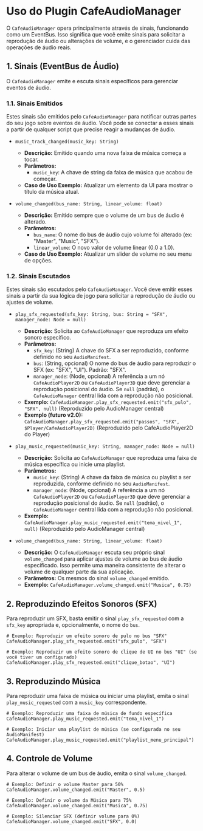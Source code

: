 # Uso do Plugin CafeAudioManager

O `CafeAudioManager` opera principalmente através de sinais, funcionando como um EventBus. Isso significa que você emite sinais para solicitar a reprodução de áudio ou alterações de volume, e o gerenciador cuida das operações de áudio reais.

## 1. Sinais (EventBus de Áudio)

O `CafeAudioManager` emite e escuta sinais específicos para gerenciar eventos de áudio.

### 1.1. Sinais Emitidos

Estes sinais são emitidos pelo `CafeAudioManager` para notificar outras partes do seu jogo sobre eventos de áudio. Você pode se conectar a esses sinais a partir de qualquer script que precise reagir a mudanças de áudio.

*   `music_track_changed(music_key: String)`
    *   **Descrição:** Emitido quando uma nova faixa de música começa a tocar.
    *   **Parâmetros:**
        *   `music_key`: A chave de string da faixa de música que acabou de começar.
    *   **Caso de Uso Exemplo:** Atualizar um elemento da UI para mostrar o título da música atual.

*   `volume_changed(bus_name: String, linear_volume: float)`
    *   **Descrição:** Emitido sempre que o volume de um bus de áudio é alterado.
    *   **Parâmetros:**
        *   `bus_name`: O nome do bus de áudio cujo volume foi alterado (ex: "Master", "Music", "SFX").
        *   `linear_volume`: O novo valor de volume linear (0.0 a 1.0).
    *   **Caso de Uso Exemplo:** Atualizar um slider de volume no seu menu de opções.

### 1.2. Sinais Escutados

Estes sinais são escutados pelo `CafeAudioManager`. Você deve emitir esses sinais a partir da sua lógica de jogo para solicitar a reprodução de áudio ou ajustes de volume.

*   `play_sfx_requested(sfx_key: String, bus: String = "SFX", manager_node: Node = null)`
    *   **Descrição:** Solicita ao `CafeAudioManager` que reproduza um efeito sonoro específico.
    *   **Parâmetros:**
        *   `sfx_key`: (String) A chave do SFX a ser reproduzido, conforme definido no seu `AudioManifest`.
        *   `bus`: (String, opcional) O nome do bus de áudio para reproduzir o SFX (ex: "SFX", "UI"). Padrão: "SFX".
        *   `manager_node`: (Node, opcional) A referência a um nó `CafeAudioPlayer2D` ou `CafeAudioPlayer3D` que deve gerenciar a reprodução posicional do áudio. Se `null` (padrão), o `CafeAudioManager` central lida com a reprodução não posicional.
    *   **Exemplo:** `CafeAudioManager.play_sfx_requested.emit("sfx_pulo", "SFX", null)` (Reproduzido pelo AudioManager central)
    *   **Exemplo (futuro v2.0):** `CafeAudioManager.play_sfx_requested.emit("passos", "SFX", $Player/CafeAudioPlayer2D)` (Reproduzido pelo CafeAudioPlayer2D do Player)

*   `play_music_requested(music_key: String, manager_node: Node = null)`
    *   **Descrição:** Solicita ao `CafeAudioManager` que reproduza uma faixa de música específica ou inicie uma playlist.
    *   **Parâmetros:**
        *   `music_key`: (String) A chave da faixa de música ou playlist a ser reproduzida, conforme definido no seu `AudioManifest`.
        *   `manager_node`: (Node, opcional) A referência a um nó `CafeAudioPlayer2D` ou `CafeAudioPlayer3D` que deve gerenciar a reprodução posicional do áudio. Se `null` (padrão), o `CafeAudioManager` central lida com a reprodução não posicional.
    *   **Exemplo:** `CafeAudioManager.play_music_requested.emit("tema_nivel_1", null)` (Reproduzido pelo AudioManager central)

*   `volume_changed(bus_name: String, linear_volume: float)`
    *   **Descrição:** O `CafeAudioManager` escuta seu próprio sinal `volume_changed` para aplicar ajustes de volume ao bus de áudio especificado. Isso permite uma maneira consistente de alterar o volume de qualquer parte da sua aplicação.
    *   **Parâmetros:** Os mesmos do sinal `volume_changed` emitido.
    *   **Exemplo:** `CafeAudioManager.volume_changed.emit("Musica", 0.75)`

## 2. Reproduzindo Efeitos Sonoros (SFX)

Para reproduzir um SFX, basta emitir o sinal `play_sfx_requested` com a `sfx_key` apropriada e, opcionalmente, o nome do `bus`.

```gdscript
# Exemplo: Reproduzir um efeito sonoro de pulo no bus "SFX"
CafeAudioManager.play_sfx_requested.emit("sfx_pulo", "SFX")

# Exemplo: Reproduzir um efeito sonoro de clique de UI no bus "UI" (se você tiver um configurado)
CafeAudioManager.play_sfx_requested.emit("clique_botao", "UI")
```

## 3. Reproduzindo Música

Para reproduzir uma faixa de música ou iniciar uma playlist, emita o sinal `play_music_requested` com a `music_key` correspondente.

```gdscript
# Exemplo: Reproduzir uma faixa de música de fundo específica
CafeAudioManager.play_music_requested.emit("tema_nivel_1")

# Exemplo: Iniciar uma playlist de música (se configurada no seu AudioManifest)
CafeAudioManager.play_music_requested.emit("playlist_menu_principal")
```

## 4. Controle de Volume

Para alterar o volume de um bus de áudio, emita o sinal `volume_changed`.

```gdscript
# Exemplo: Definir o volume Master para 50%
CafeAudioManager.volume_changed.emit("Master", 0.5)

# Exemplo: Definir o volume da Música para 75%
CafeAudioManager.volume_changed.emit("Musica", 0.75)

# Exemplo: Silenciar SFX (definir volume para 0%)
CafeAudioManager.volume_changed.emit("SFX", 0.0)
```